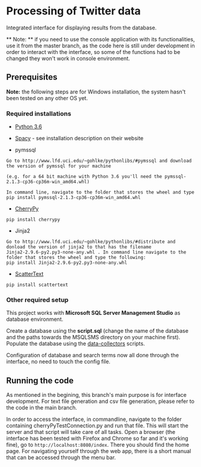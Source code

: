 # Processing of Twitter data

Integrated interface for displaying results from the database. 

** Note: ** if you need to use the console application with its functionalities, use it from the master branch, as the code here is still under development in order to interact with the interface, so some of the functions had to be changed they won't work in console environment.

## Prerequisites

**Note:** the following steps are for Windows installation, the system hasn't been tested on any other OS yet.

### Required installations

* [Python 3.6](https://www.python.org/downloads/)

* [Spacy](https://spacy.io/docs/usage/)  - see installation description on their website

* pymssql 


```
Go to http://www.lfd.uci.edu/~gohlke/pythonlibs/#pymssql and download the version of pymssql for your machine

(e.g. for a 64 bit machine with Python 3.6 you'll need the pymssql-2.1.3-cp36-cp36m-win_amd64.whl)

In command line, navigate to the folder that stores the wheel and type pip install pymssql-2.1.3-cp36-cp36m-win_amd64.whl
```

* [CherryPy](http://cherrypy.org/)
```
pip install cherrypy
```

* Jinja2
```
Go to http://www.lfd.uci.edu/~gohlke/pythonlibs/#distribute and donload the version of jinja2 to that has the filename
Jinja2-2.9.6-py2.py3-none-any.whl . In command line navigate to the folder that stores the wheel and type the following:
pip install Jinja2-2.9.6-py2.py3-none-any.whl
```

* [ScatterText](https://github.com/JasonKessler/scattertext)
```
pip install scattertext
```

### Other required setup

This project works with **Microsoft SQL Server Management Studio** as database environment.

Create a database using the **script.sql** (change the name of the database and the paths towards the MSQLSMS directory on your machine first). Populate the database using the [data-collectors](https://github.com/FoodSentimentObservatory/data-collectors) scripts.

Configuration of database and search terms now all done through the interface, no need to touch the config file.

## Running the code

As mentioned in the begining, this branch's main purpose is for interface development. For text file generation and csv file generation, please refer to the code in the main branch.

In order to access the interface, in commandline, navigate to the folder containing cherryPyTestConnection.py and run that file.
This will start the server and that script will take care of all tasks. Open a browser (the interface has been tested with Firefox and Chrome so far and it's working fine), go to `http://localhost:8080/index`. There you should find the home page. For navigating yourself through the web app, there is a short manual that can be accessed through the menu bar.


